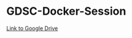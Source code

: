 # GDSC-Docker-Session

[Link to Google Drive](https://drive.google.com/drive/folders/1ADta_uUOdU2tYWqGS5ZjvpozRLJzjLOo?usp=sharing)
